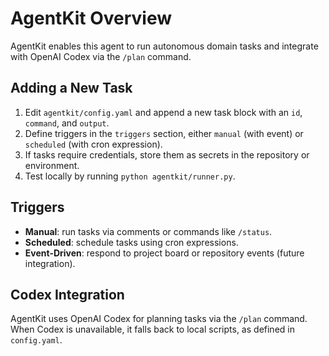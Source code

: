# AgentKit Overview

AgentKit enables this agent to run autonomous domain tasks and integrate with OpenAI Codex via the `/plan` command.

## Adding a New Task

1. Edit `agentkit/config.yaml` and append a new task block with an `id`, `command`, and `output`.
2. Define triggers in the `triggers` section, either `manual` (with event) or `scheduled` (with cron expression).
3. If tasks require credentials, store them as secrets in the repository or environment.
4. Test locally by running `python agentkit/runner.py`.

## Triggers

- **Manual**: run tasks via comments or commands like `/status`.
- **Scheduled**: schedule tasks using cron expressions.
- **Event-Driven**: respond to project board or repository events (future integration).

## Codex Integration

AgentKit uses OpenAI Codex for planning tasks via the `/plan` command. When Codex is unavailable, it falls back to local scripts, as defined in `config.yaml`.
